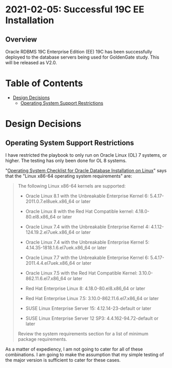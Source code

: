 # 2021-02-05: Successful 19C EE Installation

## Overview

Oracle RDBMS 19C Enterprise Edition (EE) 19C has been successfully deployed to
the database servers being used for GoldenGate study. This will be released as
V2.0.

# Table of Contents

* [Design Decisions](#design-decisions)
  * [Operating System Support Restrictions](#operating-system-support-restrictions)

# Design Decisions

## Operating System Support Restrictions

I have restricted the playbook to only run on Oracle Linux (OL) 7 systems, or
higher. The testing has only been done for OL 8 systems.

"[Operating System Checklist for Oracle Database Installation on Linux](https://docs.oracle.com/en/database/oracle/oracle-database/19/ladbi/operating-system-checklist-for-oracle-database-installation-on-linux.html#GUID-E5C0A90E-7750-45D9-A8BC-C7319ED934F0)" says that the "Linux x86-64 operating system requirements" are:

> The following Linux x86-64 kernels are supported:
> 
> - Oracle Linux 8.1 with the Unbreakable Enterprise Kernel 6: 5.4.17-2011.0.7.el8uek.x86_64 or later
> - Oracle Linux 8 with the Red Hat Compatible kernel: 4.18.0-80.el8.x86_64 or later
> 
> - Oracle Linux 7.4 with the Unbreakable Enterprise Kernel 4: 4.1.12-124.19.2.el7uek.x86_64 or later
> - Oracle Linux 7.4 with the Unbreakable Enterprise Kernel 5: 4.14.35-1818.1.6.el7uek.x86_64 or later
> - Oracle Linux 7.7 with the Unbreakable Enterprise Kernel 6: 5.4.17-2011.4.4.el7uek.x86_64 or later
> - Oracle Linux 7.5 with the Red Hat Compatible Kernel: 3.10.0-862.11.6.el7.x86_64 or later
> 
> - Red Hat Enterprise Linux 8: 4.18.0-80.el8.x86_64 or later
> 
> - Red Hat Enterprise Linux 7.5: 3.10.0-862.11.6.el7.x86_64 or later
> 
> - SUSE Linux Enterprise Server 15: 4.12.14-23-default or later
> 
> - SUSE Linux Enterprise Server 12 SP3: 4.4.162-94.72-default or later
> 
> Review the system requirements section for a list of minimum package requirements.

As a matter of expediency, I am not going to cater for all of these combinations.
I am going to make the assumption that my simple testing of the major version is
sufficient to cater for these cases.



